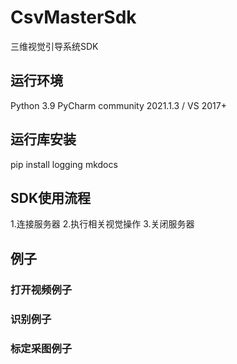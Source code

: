 # CsvMasterSdk
三维视觉引导系统SDK

## 运行环境
Python 3.9
PyCharm community 2021.1.3 / VS 2017+

## 运行库安装
pip install logging mkdocs

## SDK使用流程
1.连接服务器 
2.执行相关视觉操作 
3.关闭服务器 


## 例子

### 打开视频例子

### 识别例子

### 标定采图例子

